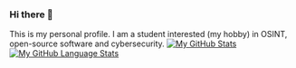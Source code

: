 ### Hi there 👋

This is my personal profile. I am a student interested (my hobby) in OSINT, open-source software and cybersecurity. 
[![My GitHub Stats](https://github-readme-stats.vercel.app/api/?username=ColoursofOSINT&count_private=true&theme=tokyonight&showicons=true)]()
[![My GitHub Language Stats](https://github-readme-stats.vercel.app/api/top-langs/?username=ColoursofOSINT&langs_count=5&theme=tokyonight)]()
<!--
**ColoursofOSINT/ColoursofOSINT** is a ✨ _special_ ✨ repository because its `README.md` (this file) appears on your GitHub profile.

Here are some ideas to get you started:

- 🔭 I’m currently working on ...
- 🌱 I’m currently learning ...
- 👯 I’m looking to collaborate on ...
- 🤔 I’m looking for help with ...
- 💬 Ask me about ...
- 📫 How to reach me: ...
- 😄 Pronouns: ...
- ⚡ Fun fact: ...
-->
